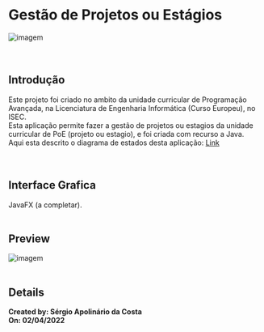 # Gestão de Projetos ou Estágios
![imagem](https://xerpay.com.br/blog/wp-content/uploads/sites/2/2019/11/deep-work.jpg) <br/> <br> <br>

## Introdução
Este projeto foi criado no ambito da unidade curricular de Programação Avançada, na Licenciatura de Engenharia Informática (Curso Europeu), no ISEC. <br>
Esta aplicação permite fazer a gestão de projetos ou estagios da unidade curricular de PoE (projeto ou estagio), e foi criada com recurso a Java. <br> Aqui esta descrito o diagrama de estados desta aplicação: [Link](https://app.diagrams.net/#G1vjCpOiSQMJzLJY61rhW5LTc7vZ_1A2Gd "Diagrama de Estados") <br> <br> <br>


## Interface Grafica
JavaFX (a completar). <br> <br>


## Preview
![imagem](https://wallpaper.dog/large/20342571.jpg) <br> <br>

## Details

**Created by: Sérgio Apolinário da Costa**<br/>
**On: 02/04/2022**<br/><br/>
